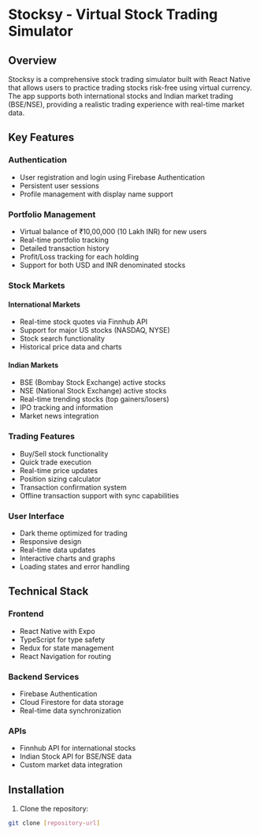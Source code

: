 # Stocksy - Virtual Stock Trading Simulator

## Overview
Stocksy is a comprehensive stock trading simulator built with React Native that allows users to practice trading stocks risk-free using virtual currency. The app supports both international stocks and Indian market trading (BSE/NSE), providing a realistic trading experience with real-time market data.

## Key Features

### Authentication
- User registration and login using Firebase Authentication
- Persistent user sessions
- Profile management with display name support

### Portfolio Management
- Virtual balance of ₹10,00,000 (10 Lakh INR) for new users
- Real-time portfolio tracking
- Detailed transaction history
- Profit/Loss tracking for each holding
- Support for both USD and INR denominated stocks

### Stock Markets
#### International Markets
- Real-time stock quotes via Finnhub API
- Support for major US stocks (NASDAQ, NYSE)
- Stock search functionality
- Historical price data and charts

#### Indian Markets
- BSE (Bombay Stock Exchange) active stocks
- NSE (National Stock Exchange) active stocks
- Real-time trending stocks (top gainers/losers)
- IPO tracking and information
- Market news integration

### Trading Features
- Buy/Sell stock functionality
- Quick trade execution
- Real-time price updates
- Position sizing calculator
- Transaction confirmation system
- Offline transaction support with sync capabilities

### User Interface
- Dark theme optimized for trading
- Responsive design
- Real-time data updates
- Interactive charts and graphs
- Loading states and error handling

## Technical Stack

### Frontend
- React Native with Expo
- TypeScript for type safety
- Redux for state management
- React Navigation for routing

### Backend Services
- Firebase Authentication
- Cloud Firestore for data storage
- Real-time data synchronization

### APIs
- Finnhub API for international stocks
- Indian Stock API for BSE/NSE data
- Custom market data integration

## Installation

1. Clone the repository:
```bash
git clone [repository-url]
